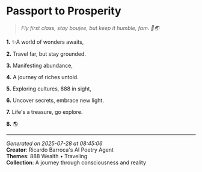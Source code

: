 # Passport to Prosperity

> *Fly first class, stay boujee, but keep it humble, fam. 💸🌏*

**1.** ✨A world of wonders awaits,


**2.** Travel far, but stay grounded.


**3.** Manifesting abundance,


**4.** A journey of riches untold.


**5.** Exploring cultures, 888 in sight,


**6.** Uncover secrets, embrace new light.


**7.** Life's a treasure, go explore.


**8.** 🌎



---

*Generated on 2025-07-28 at 08:45:06*  
**Creator**: Ricardo Barroca's AI Poetry Agent  
**Themes**: 888 Wealth • Traveling  
**Collection**: A journey through consciousness and reality